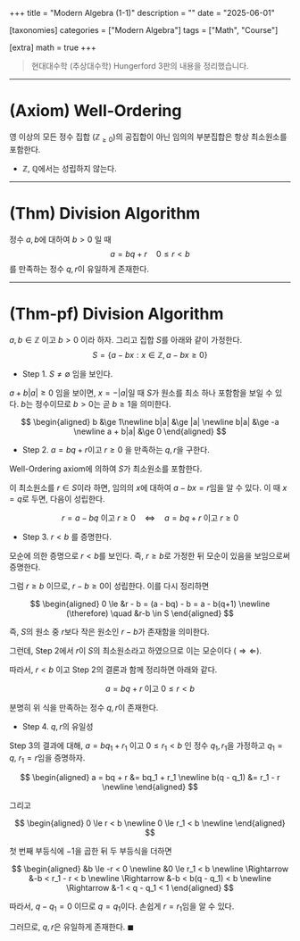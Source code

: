 +++
title = "Modern Algebra (1-1)"
description = ""
date = "2025-06-01"

[taxonomies]
categories = ["Modern Algebra"]
tags = ["Math", "Course"]

[extra]
math = true
+++

> 현대대수학 (추상대수학) Hungerford 3판의 내용을 정리했습니다.

---

# <txtylw>(Axiom) Well-Ordering</txtylw>
영 이상의 모든 정수 집합 ($\mathbb{Z}_{\ge 0}$)의 공집합이 아닌 임의의 부분집합은 항상 최소원소를 포함한다.

- $\mathbb{Z}$, $\mathbb{Q}$에서는 성립하지 않는다.

---

# <txtred>(Thm)</txtred> Division Algorithm
정수 $a, b$에 대하여 $b > 0$ 일 때
$$
a = bq + r \quad 0 \le r < b
$$
를 만족하는 정수 $q, r$이 유일하게 존재한다.

---

# <txtblu>(Thm-pf)</txtblu> Division Algorithm
$a, b \in \mathbb{Z}$ 이고 $b > 0$ 이라 하자. 그리고 집합 $S$를 아래와 같이 가정한다.
$$
S = \lbrace a - bx: x \in \mathbb{Z}, a - bx \ge 0 \rbrace
$$

- <txtgrn>Step 1. $S \neq \emptyset$ 임을 보인다.</txtgrn>

$a + b |a| \ge 0$ 임을 보이면, $x = -|a|$일 때 $S$가 원소를 최소 하나 포함함을 보일 수 있다. $b$는 정수이므로 $b > 0$는 곧 $b \ge 1$을 의미한다.

$$
\begin{aligned}
b &\ge 1\newline
b|a| &\ge |a| \newline
b|a| &\ge -a \newline
a + b|a| &\ge 0
\end{aligned}
$$

- <txtgrn>Step 2. $a = bq + r$이고 $r \ge 0$ 을 만족하는 $q, r$을 구한다.</txtgrn>

<txtylw>Well-Ordering axiom</txtylw>에 의하여 $S$가 최소원소를 포함한다.

이 최소원소를 $r \in S$이라 하면, 임의의 $x$에 대하여 $a - bx = r$임을 알 수 있다. 이 때 $x=q$로 두면, 다음이 성립한다.

$$
r = a - bq \text{ 이고 } r \ge 0 \quad \Leftrightarrow \quad a = bq + r \text{ 이고 } r \ge 0
$$

- <txtgrn>Step 3. $r<b$ 를 증명한다.</txtgrn>

<txtylw>모순에 의한 증명</txtylw>으로 $r<b$를 보인다. 즉, $r \ge b$로 가정한 뒤 모순이 있음을 보임으로써 증명한다.

그럼 $r \ge b$ 이므로, $r-b \ge 0$이 성립한다. 이를 다시 정리하면

$$
\begin{aligned}
0 \le &r - b = (a - bq) - b = a - b(q+1) \newline
(\therefore) \quad &r-b \in S
\end{aligned}
$$

즉, $S$의 원소 중 $r$보다 작은 원소인 $r-b$가 존재함을 의미한다.

그런데, <txtgrn>Step 2</txtgrn>에서 $r$이 $S$의 최소원소라고 하였으므로 이는 모순이다 ($\Rightarrow \Leftarrow$).

따라서, $r < b$ 이고 <txtgrn>Step 2</txtgrn>의 결론과 함께 정리하면 아래와 같다.

$$
a = bq + r \text{ 이고 } 0 \le r < b
$$

분명히 위 식을 만족하는 정수 $q, r$이 존재한다.

- <txtgrn>Step 4. $q, r$의 유일성</txtgrn>

<txtgrn>Step 3</txtgrn>의 결과에 대해, $a = bq_1 + r_1 \text{ 이고 } 0 \le r_1 <b$ 인 정수 $q_1, r_1$을 가정하고 $q_1 = q$, $r_1 = r$임을 증명하자.

$$
\begin{aligned}
a = bq + r &= bq_1 + r_1 \newline
b(q - q_1) &= r_1 - r \newline
\end{aligned}
$$

그리고

$$
\begin{aligned}
0 \le r < b \newline
0 \le r_1 < b \newline
\end{aligned}
$$

첫 번째 부등식에 $-1$을 곱한 뒤 두 부등식을 더하면

$$
\begin{aligned}
&b \le -r < 0 \newline
&0 \le r_1 < b \newline
\Rightarrow &-b < r_1 - r < b \newline
\Rightarrow &-b < b(q - q_1) < b \newline
\Rightarrow &-1 < q - q_1 < 1
\end{aligned}
$$

따라서, $q - q_1 = 0$ 이므로 $q = q_1$이다. 손쉽게 $r = r_1$임을 알 수 있다.

그러므로, $q, r$은 유일하게 존재한다. $\blacksquare$

